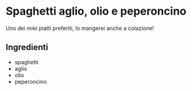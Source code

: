 # Spaghetti aglio, olio e peperoncino

Uno dei miei piatti preferiti, lo mangerei anche a colazione!

## Ingredienti
* spaghetti
* aglio
* olio
* peperoncino

